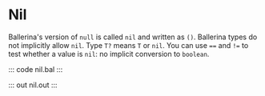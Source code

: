 # Nil

Ballerina's version of `null` is called `nil` and written as `()`. Ballerina types do not implicitly allow `nil`. Type `T?` means `T` or `nil`. You can use `==` and `!=` to test whether a value is `nil`: no implicit conversion to `boolean`.

::: code nil.bal :::

::: out nil.out :::